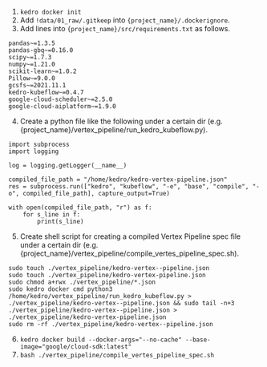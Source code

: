 1. `kedro docker init`
2. Add `!data/01_raw/.gitkeep` into `{project_name}/.dockerignore`.
3. Add lines into `{project_name}/src/requirements.txt` as follows.
```
pandas~=1.3.5
pandas-gbq~=0.16.0
scipy~=1.7.3
numpy~=1.21.0
scikit-learn~=1.0.2
Pillow~=9.0.0
gcsfs~=2021.11.1
kedro-kubeflow~=0.4.7
google-cloud-scheduler~=2.5.0
google-cloud-aiplatform~=1.9.0
```

4. Create a python file like the following under a certain dir (e.g. {project_name}/vertex_pipeline/run_kedro_kubeflow.py).
```
import subprocess
import logging

log = logging.getLogger(__name__)

compiled_file_path = "/home/kedro/kedro-vertex-pipeline.json"
res = subprocess.run(["kedro", "kubeflow", "-e", "base", "compile", "-o", compiled_file_path], capture_output=True)

with open(compiled_file_path, "r") as f:
    for s_line in f:
        print(s_line)
```

5. Create shell script for creating a compiled Vertex Pipeline spec file under a certain dir (e.g. {project_name}/vertex_pipeline/compile_vertes_pipeline_spec.sh).
```
sudo touch ./vertex_pipeline/kedro-vertex--pipeline.json
sudo touch ./vertex_pipeline/kedro-vertex-pipeline.json
sudo chmod a+rwx ./vertex_pipeline/*.json
sudo kedro docker cmd python3 /home/kedro/vertex_pipeline/run_kedro_kubeflow.py > ./vertex_pipeline/kedro-vertex--pipeline.json && sudo tail -n+3 ./vertex_pipeline/kedro-vertex--pipeline.json > ./vertex_pipeline/kedro-vertex-pipeline.json
sudo rm -rf ./vertex_pipeline/kedro-vertex--pipeline.json
```

6. `kedro docker build --docker-args="--no-cache" --base-image="google/cloud-sdk:latest"`
7. `bash ./vertex_pipeline/compile_vertes_pipeline_spec.sh`